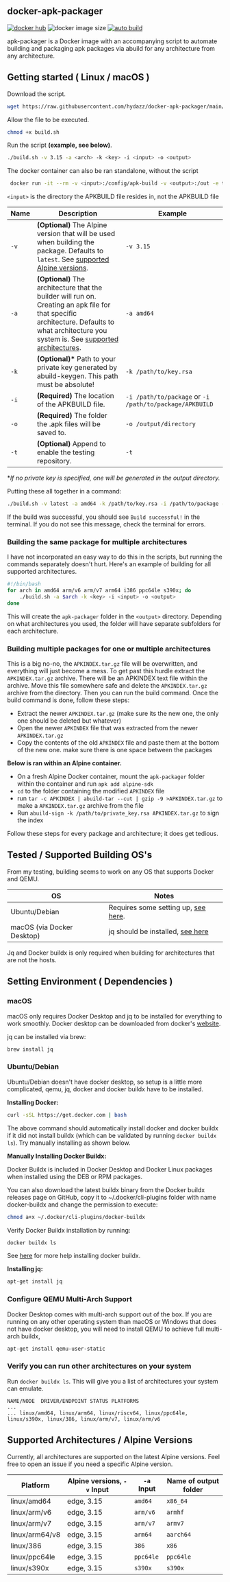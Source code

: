 ## docker-apk-packager

[![docker hub](https://img.shields.io/badge/docker_hub-link-blue?style=for-the-badge&logo=docker)](https://hub.docker.com/r/vcxpz/apk-packager) ![docker image size](https://img.shields.io/docker/image-size/vcxpz/apk-packager?style=for-the-badge&logo=docker) [![auto build](https://img.shields.io/badge/docker_builds-automated-blue?style=for-the-badge&logo=docker?color=d1aa67)](https://github.com/hydazz/docker-apk-packager/actions?query=workflow%3A"Auto+Builder+CI")

apk-packager is a Docker image with an accompanying script to automate building and packaging apk packages via abuild for any architecture from any architecture.

## Getting started ( Linux / macOS )

Download the script.

```bash
wget https://raw.githubusercontent.com/hydazz/docker-apk-packager/main/build.sh
```

Allow the file to be executed.

```bash
chmod +x build.sh
```

Run the script **(example, see below)**.

```bash
./build.sh -v 3.15 -a <arch> -k <key> -i <input> -o <output>
```

The docker container can also be ran standalone, without the script

```bash
 docker run -it --rm -v <input>:/config/apk-build -v <output>:/out -e testing=true vcxpz/apk-packager
```

`<input>` is the directory the APKBUILD file resides in, not the APKBUILD file

| Name | Description                                                                                                                                                                                                                               | Example                                                 |
| ---- | ----------------------------------------------------------------------------------------------------------------------------------------------------------------------------------------------------------------------------------------- | ------------------------------------------------------- |
| `-v` | **(Optional)** The Alpine version that will be used when building the package. Defaults to `latest`. See [supported Alpine versions](#supported-architectures--alpine-versions).                                                          | `-v 3.15`                                               |
| `-a` | **(Optional)** The architecture that the builder will run on. Creating an apk file for that specific architecture. Defaults to what architecture you system is. See [supported architectures](#supported-architectures--alpine-versions). | `-a amd64`                                              |
| `-k` | **(Optional)\*** Path to your private key generated by abuild-keygen. This path must be absolute!                                                                                                                                         | `-k /path/to/key.rsa`                                   |
| `-i` | **(Required)** The location of the APKBUILD file.                                                                                                                                                                                         | `-i /path/to/package` or `-i /path/to/package/APKBUILD` |
| `-o` | **(Required)** The folder the .apk files will be saved to.                                                                                                                                                                                | `-o /output/directory`                                  |
| `-t` | **(Optional)** Append to enable the testing repository.                                                                                                                                                                                   | `-t`                                                    |

\*_If no private key is specified, one will be generated in the output directory._

Putting these all together in a command:

```bash
./build.sh -v latest -a amd64 -k /path/to/key.rsa -i /path/to/package -o /output/directory -t
```

If the build was successful, you should see `Build successful!` in the terminal. If you do not see this message, check the terminal for errors.

### Building the same package for multiple architectures

I have not incorporated an easy way to do this in the scripts, but running the commands separately doesn't hurt. Here's an example of building for all supported architectures.

```bash
#!/bin/bash
for arch in amd64 arm/v6 arm/v7 arm64 i386 ppc64le s390x; do
    ./build.sh -a $arch -k <key> -i <input> -o <output>
done
```

This will create the `apk-packager` folder in the `<output>` directory. Depending on what architectures you used, the folder will have separate subfolders for each architecture.

### Building multiple packages for one or multiple architectures

This is a big no-no, the `APKINDEX.tar.gz` file will be overwritten, and everything will just become a mess. To get past this hurdle extract the `APKINDEX.tar.gz` archive. There will be an APKINDEX text file within the archive. Move this file somewhere safe and delete the `APKINDEX.tar.gz` archive from the directory. Then you can run the build command. Once the build command is done, follow these steps:

-   Extract the newer `APKINDEX.tar.gz` (make sure its the new one, the only one should be deleted but whatever)
-   Open the newer `APKINDEX` file that was extracted from the newer `APKINDEX.tar.gz`
-   Copy the contents of the old `APKINDEX` file and paste them at the bottom of the new one. make sure there is one space between the packages

**Below is ran within an Alpine container.**

-   On a fresh Alpine Docker container, mount the `apk-packager` folder within the container and run `apk add alpine-sdk`
-   `cd` to the folder containing the modified `APKINDEX` file
-   run `tar -c APKINDEX | abuild-tar --cut | gzip -9 >APKINDEX.tar.gz` to make a `APKINDEX.tar.gz` archive from the file
-   Run `abuild-sign -k /path/to/private_key.rsa APKINDEX.tar.gz` to sign the index

Follow these steps for every package and architecture; it does get tedious.

## Tested / Supported Building OS's

From my testing, building seems to work on any OS that supports Docker and QEMU.

| OS                         | Notes                                                |
| -------------------------- | ---------------------------------------------------- |
| Ubuntu/Debian              | Requires some setting up, [see here](#ubuntudebian). |
| macOS (via Docker Desktop) | jq should be installed, [see here](#macos)           |

Jq and Docker buildx is only required when building for architectures that are not the hosts.

## Setting Environment ( Dependencies )

### macOS

macOS only requires Docker Desktop and jq to be installed for everything to work smoothly. Docker desktop can be downloaded from docker's [website](https://www.docker.com/products/docker-desktop).

jq can be installed via brew:

```bash
brew install jq
```

### Ubuntu/Debian

Ubuntu/Debian doesn't have docker desktop, so setup is a little more complicated, qemu, jq, docker and docker buildx have to be installed.

**Installing Docker:**

```bash
curl -sSL https://get.docker.com | bash
```

The above command should automatically install docker and docker buildx if it did not install buildx (which can be validated by running `docker buildx ls`). Try manually installing as shown below.

**Manually Installing Docker Buildx:**

Docker Buildx is included in Docker Desktop and Docker Linux packages when installed using the DEB or RPM packages.

You can also download the latest buildx binary from the Docker buildx releases page on GitHub, copy it to ~/.docker/cli-plugins folder with name docker-buildx and change the permission to execute:

```bash
chmod a+x ~/.docker/cli-plugins/docker-buildx
```

Verify Docker Buildx installation by running:

```bash
docker buildx ls
```

See [here](https://github.com/docker/buildx/#installing) for more help installing docker buildx.

**Installing jq:**

```bash
apt-get install jq
```

### Configure QEMU Multi-Arch Support

Docker Desktop comes with multi-arch support out of the box. If you are running on any other operating system than macOS or Windows that does not have docker desktop, you will need to install QEMU to achieve full multi-arch buildx,

```bash
apt-get install qemu-user-static
```

### Verify you can run other architectures on your system

Run `docker buildx ls`. This will give you a list of architectures your system can emulate.

    NAME/NODE  DRIVER/ENDPOINT STATUS PLATFORMS
    ...
    ... linux/amd64, linux/arm64, linux/riscv64, linux/ppc64le, linux/s390x, linux/386, linux/arm/v7, linux/arm/v6

## Supported Architectures / Alpine Versions

Currently, all architectures are supported on the latest Alpine versions. Feel free to open an issue if you need a specific Alpine version.

| Platform       | Alpine versions, `-v` Input | `-a` Input | Name of output folder |
| -------------- | --------------------------- | ---------- | --------------------- |
| linux/amd64    | edge, 3.15                  | `amd64`    | `x86_64`              |
| linux/arm/v6   | edge, 3.15                  | `arm/v6`   | `armhf`               |
| linux/arm/v7   | edge, 3.15                  | `arm/v7`   | `armv7`               |
| linux/arm64/v8 | edge, 3.15                  | `arm64`    | `aarch64`             |
| linux/386      | edge, 3.15                  | `386`      | `x86`                 |
| linux/ppc64le  | edge, 3.15                  | `ppc64le`  | `ppc64le`             |
| linux/s390x    | edge, 3.15                  | `s390x`    | `s390x`               |
